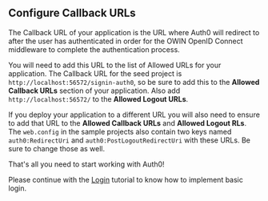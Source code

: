 ## Configure Callback URLs

The Callback URL of your application is the URL where Auth0 will redirect to after the user has authenticated in order for the OWIN OpenID Connect middleware to complete the authentication process.

You will need to add this URL to the list of Allowed URLs for your application. The Callback URL for the seed project is `http://localhost:56572/signin-auth0`, so be sure to add this to the **Allowed Callback URLs** section of your application. Also add `http://localhost:56572/` to the **Allowed Logout URLs**.

If you deploy your application to a different URL you will also need to ensure to add that URL to the **Allowed Callback URLs** and **Allowed Logout RLs**. The `web.config` in the sample projects also contain two keys named `auth0:RedirectUri` and `auth0:PostLogoutRedirectUri` with these URLs. Be sure to change those as well.

That's all you need to start working with Auth0!

Please continue with the [Login](/quickstart/webapp/aspnet-owin/01-login) tutorial to know how to implement basic login.
